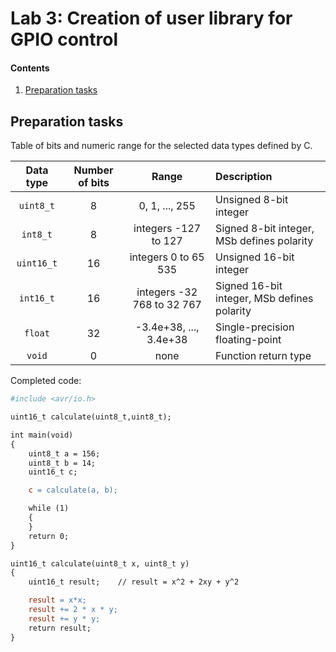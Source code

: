 # Lab 3: Creation of user library for GPIO control

#### Contents

1. [Preparation tasks](#Preparation-tasks)


## Preparation tasks

Table of bits and numeric range for the selected data types defined by C.

| **Data type** | **Number of bits** | **Range** | **Description** |
| :-: | :-: | :-: | :-- | 
| `uint8_t`  | 8 | 0, 1, ..., 255 | Unsigned 8-bit integer |
| `int8_t`   | 8 | integers -127 to 127 | Signed 8-bit integer, MSb defines polarity |
| `uint16_t` | 16 | integers 0 to 65 535 | Unsigned 16-bit integer |
| `int16_t`  | 16 | integers -32 768 to 32 767 | Signed 16-bit integer, MSb defines polarity |
| `float`    | 32 | -3.4e+38, ..., 3.4e+38 | Single-precision floating-point |
| `void`     | 0 | none | Function return type |

Completed code:

```makefile
#include <avr/io.h>

uint16_t calculate(uint8_t,uint8_t);

int main(void)
{
    uint8_t a = 156;
    uint8_t b = 14;
    uint16_t c;

    c = calculate(a, b);

    while (1)
    {
    }
    return 0;
}

uint16_t calculate(uint8_t x, uint8_t y)
{
    uint16_t result;    // result = x^2 + 2xy + y^2

    result = x*x;
    result += 2 * x * y;
	result += y * y;
    return result;
}

```